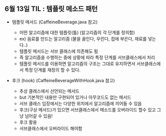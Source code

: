 ## 6월 13일 TIL :  템플릿 메소드 패턴

- 템플릿 메서드 (CaffeineBeverage.java 참고)
    - 어떤 알고리즘에 대한 템플릿(틀) (알고리즘의 각 단계를 정의함)
    - ex) 음료를 만드는 알고리즘 (물을 끓인다, 우린다, 컵에 부은다, 재료를 넣는다..)
    - 템플릿 메서드는 서브 클래스에 의존해도 됨
    - 즉 알고리즘을 수행하는 중에 상황에 따라 특정 단계를 서브클래스에서 처리
    - 템플릿 메서드를 이용하면 알고리즘의 구조는 그대로 유지하면서 서브클래스에서 특정 단계를 재정의 할 수 있다.

- 후크 (hook)  (CaffeineBeverageWithHook.java 참고)
   - 추상 클래스에서 선언되는 메서드
   - but 기본적인 내용만 구현되어 있거나 아무코드도 없는 메서드
   - 서브 클래스 입장에서는 다양한 위치에서 알고리즘에 끼어들 수 있음
   - 후크(구상 메서드)가 있으면 서브클래스에서 메소드를 오버라이드 할수 있고 그냥 넘어갈 수 있음!
   - 후크 활용
    - 서브클래스에서 오버라이드 해야함